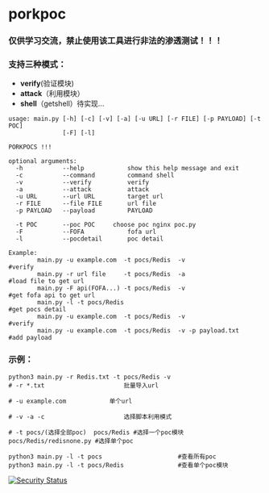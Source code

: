 # porkpoc
### 仅供学习交流，禁止使用该工具进行非法的渗透测试！！！
### 支持三种模式：
- **verify**(验证模块)
- **attack**（利用模块）
- **shell**（getshell）待实现...

```                                                            
usage: main.py [-h] [-c] [-v] [-a] [-u URL] [-r FILE] [-p PAYLOAD] [-t POC]
               [-F] [-l]

PORKPOCS !!!

optional arguments:
  -h           --help            show this help message and exit
  -c           --command         command shell
  -v           --verify          verify
  -a           --attack          attack
  -u URL       --url URL         target url
  -r FILE      --file FILE       url file
  -p PAYLOAD   --payload         PAYLOAD
  
  -t POC       --poc POC     choose poc nginx poc.py
  -F           --FOFA            fofa url
  -l           --pocdetail       poc detail

Example:
        main.py -u example.com  -t pocs/Redis  -v                            #verify
        main.py -r url file     -t pocs/Redis  -a                            #load file to get url
        main.py -F api(FOFA...) -t pocs/Redis  -v                            #get fofa api to get url
        main.py -l -t pocs/Redis                                             #get pocs detail
        main.py -u example.com  -t pocs/Redis  -v                            #verify
        main.py -u example.com  -t pocs/Redis  -v -p payload.txt             #add payload
```

### 示例：

```
python3 main.py -r Redis.txt -t pocs/Redis -v
# -r *.txt 					    批量导入url

# -u example.com   			单个url

# -v -a -c 					    选择脚本利用模式

# -t pocs/(选择全部poc)  pocs/Redis #选择一个poc模块 pocs/Redis/redisnone.py #选择单个poc

python3 main.py -l -t pocs                     #查看所有poc
python3 main.py -l -t pocs/Redis               #查看单个poc模块
```
[![Security Status](https://www.murphysec.com/platform3/v3/badge/1617768457576165376.svg?t=1)](https://www.murphysec.com/accept?code=f76cf2003ea507fcf1fe2c501ef067b4&type=1&from=2&t=2)
